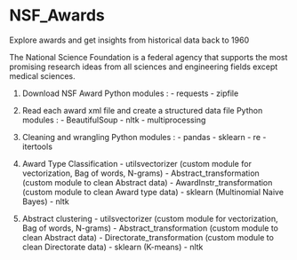 # NSF_Awards
Explore awards and get insights from historical data back to 1960

The National Science Foundation is a federal agency that supports the most promising research ideas from all sciences and engineering fields except medical sciences.

1. Download NSF Award
  Python modules :
          - requests
          - zipfile

2. Read each award xml file and create a structured data file
  Python modules :
          - BeautifulSoup
          - nltk
          - multiprocessing

3. Cleaning and wrangling
  Python modules :
          - pandas
          - sklearn
          - re
          - itertools

4. Award Type Classification
          - utilsvectorizer (custom module for vectorization, Bag of words, N-grams)
          - Abstract_transformation (custom  module to clean Abstract data)
          - AwardInstr_transformation (custom  module to clean Award type data)
          - sklearn (Multinomial Naive Bayes)
          - nltk

5. Abstract clustering
          - utilsvectorizer (custom module for vectorization, Bag of words, N-grams)
          - Abstract_transformation (custom  module to clean Abstract data)
          - Directorate_transformation (custom  module to clean Directorate data)
          - sklearn (K-means)
          - nltk 
